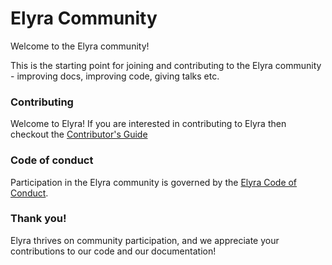 <!--
{% comment %}
Copyright 2018-2020 IBM Corporation

Licensed under the Apache License, Version 2.0 (the "License");
you may not use this file except in compliance with the License.
You may obtain a copy of the License at

http://www.apache.org/licenses/LICENSE-2.0

Unless required by applicable law or agreed to in writing, software
distributed under the License is distributed on an "AS IS" BASIS,
WITHOUT WARRANTIES OR CONDITIONS OF ANY KIND, either express or implied.
See the License for the specific language governing permissions and
limitations under the License.
{% endcomment %}
-->

# Elyra Community

Welcome to the Elyra community!

This is the starting point for joining and contributing to the Elyra community - improving docs,
improving code, giving talks etc.

### Contributing

Welcome to Elyra! If you are interested in contributing to Elyra then checkout the
[Contributor's Guide](contributing.md)

### Code of conduct

Participation in the Elyra community is governed by the [Elyra Code of Conduct](code-of-conduct.md).

### Thank you!

Elyra thrives on community participation, and we appreciate your contributions to our code and our documentation!
